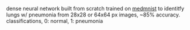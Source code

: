 dense neural network built from scratch trained on [medmnist]([url](https://medmnist.com/)) to identitfy lungs w/ pneumonia from 28x28 or 64x64 px images, ~85% accuracy.<br/>
classifications, 0: normal, 1: pneumonia

